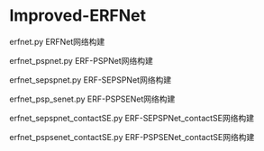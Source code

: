 # Improved-ERFNet
erfnet.py                     ERFNet网络构建

erfnet_pspnet.py              ERF-PSPNet网络构建

erfnet_sepspnet.py            ERF-SEPSPNet网络构建

erfnet_psp_senet.py           ERF-PSPSENet网络构建

erfnet_sepspnet_contactSE.py  ERF-SEPSPNet_contactSE网络构建

erfnet_pspsenet_contactSE.py  ERF-PSPSENet_contactSE网络构建

